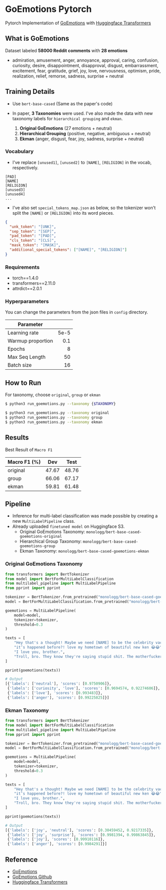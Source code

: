 # GoEmotions Pytorch

Pytorch Implementation of [GoEmotions](https://github.com/google-research/google-research/tree/master/goemotions) with [Huggingface Transformers](https://github.com/huggingface/transformers)

## What is GoEmotions

Dataset labeled **58000 Reddit comments** with **28 emotions**

- admiration, amusement, anger, annoyance, approval, caring, confusion, curiosity, desire, disappointment, disapproval, disgust, embarrassment, excitement, fear, gratitude, grief, joy, love, nervousness, optimism, pride, realization, relief, remorse, sadness, surprise + neutral

## Training Details

- Use `bert-base-cased` (Same as the paper's code)
- In paper, **3 Taxonomies** were used. I've also made the data with new taxonomy labels for `hierarchical grouping` and `ekman`.

  1. **Original GoEmotions** (27 emotions + neutral)
  2. **Hierarchical Grouping** (positive, negative, ambiguous + neutral)
  3. **Ekman** (anger, disgust, fear, joy, sadness, surprise + neutral)

### Vocabulary

- I've replace `[unused1]`, `[unused2]` to `[NAME]`, `[RELIGION]` in the vocab, respectively.

```text
[PAD]
[NAME]
[RELIGION]
[unused3]
[unused4]
...
```

- I've also set `special_tokens_map.json` as below, so the tokenizer won't split the `[NAME]` or `[RELIGION]` into its word pieces.

```json
{
  "unk_token": "[UNK]",
  "sep_token": "[SEP]",
  "pad_token": "[PAD]",
  "cls_token": "[CLS]",
  "mask_token": "[MASK]",
  "additional_special_tokens": ["[NAME]", "[RELIGION]"]
}
```

### Requirements

- torch==1.4.0
- transformers==2.11.0
- attrdict==2.0.1

### Hyperparameters

You can change the parameters from the json files in `config` directory.

| Parameter         |      |
| ----------------- | ---: |
| Learning rate     | 5e-5 |
| Warmup proportion |  0.1 |
| Epochs            |    8 |
| Max Seq Length    |   50 |
| Batch size        |   16 |

## How to Run

For taxonomy, choose `original`, `group` or `ekman`

```bash
$ python3 run_goemotions.py --taxonomy {$TAXONOMY}

$ python3 run_goemotions.py --taxonomy original
$ python3 run_goemotions.py --taxonomy group
$ python3 run_goemotions.py --taxonomy ekman
```

## Results

Best Result of `Macro F1`

| Macro F1 (%) |  Dev  | Test  |
| ------------ | :---: | :---: |
| original     | 47.67 | 48.76 |
| group        | 66.06 | 67.17 |
| ekman        | 59.81 | 61.48 |

## Pipeline

- Inference for multi-label classification was made possible by creating a new `MultiLabelPipeline` class.
- Already uploaded `finetuned model` on Huggingface S3.
  - Original GoEmotions Taxonomy: `monologg/bert-base-cased-goemotions-original`
  - Hierarchical Group Taxonomy: `monologg/bert-base-cased-goemotions-group`
  - Ekman Taxonomy: `monologg/bert-base-cased-goemotions-ekman`

### Original GoEmotions Taxonomy

```python
from transformers import BertTokenizer
from model import BertForMultiLabelClassification
from multilabel_pipeline import MultiLabelPipeline
from pprint import pprint

tokenizer = BertTokenizer.from_pretrained("monologg/bert-base-cased-goemotions-original")
model = BertForMultiLabelClassification.from_pretrained("monologg/bert-base-cased-goemotions-original")

goemotions = MultiLabelPipeline(
    model=model,
    tokenizer=tokenizer,
    threshold=0.3
)

texts = [
    "Hey that's a thought! Maybe we need [NAME] to be the celebrity vaccine endorsement!",
    "it’s happened before?! love my hometown of beautiful new ken 😂😂",
    "I love you, brother.",
    "Troll, bro. They know they're saying stupid shit. The motherfucker does nothing but stink up libertarian subs talking shit",
]

pprint(goemotions(texts))

# Output
[{'labels': ['neutral'], 'scores': [0.9750906]},
 {'labels': ['curiosity', 'love'], 'scores': [0.9694574, 0.92274606]},
 {'labels': ['love'], 'scores': [0.993483]},
 {'labels': ['anger'], 'scores': [0.99225825]}]
```

### Ekman Taxonomy

```python
from transformers import BertTokenizer
from model import BertForMultiLabelClassification
from multilabel_pipeline import MultiLabelPipeline
from pprint import pprint

tokenizer = BertTokenizer.from_pretrained("monologg/bert-base-cased-goemotions-ekman")
model = BertForMultiLabelClassification.from_pretrained("monologg/bert-base-cased-goemotions-ekman")

goemotions = MultiLabelPipeline(
    model=model,
    tokenizer=tokenizer,
    threshold=0.3
)

texts = [
    "Hey that's a thought! Maybe we need [NAME] to be the celebrity vaccine endorsement!",
    "it’s happened before?! love my hometown of beautiful new ken 😂😂",
    "I love you, brother.",
    "Troll, bro. They know they're saying stupid shit. The motherfucker does nothing but stink up libertarian subs talking shit",
]

pprint(goemotions(texts))

# Output
[{'labels': ['joy', 'neutral'], 'scores': [0.30459452, 0.9217335]},
 {'labels': ['joy', 'surprise'], 'scores': [0.9981394, 0.99863845]},
 {'labels': ['joy'], 'scores': [0.99910116]},
 {'labels': ['anger'], 'scores': [0.9984291]}]
```

## Reference

- [GoEmotions](https://github.com/google-research/google-research/tree/master/goemotions)
- [GoEmotions Github](https://github.com/google-research/google-research/tree/master/goemotions)
- [Huggingface Transformers](https://github.com/huggingface/transformers)

